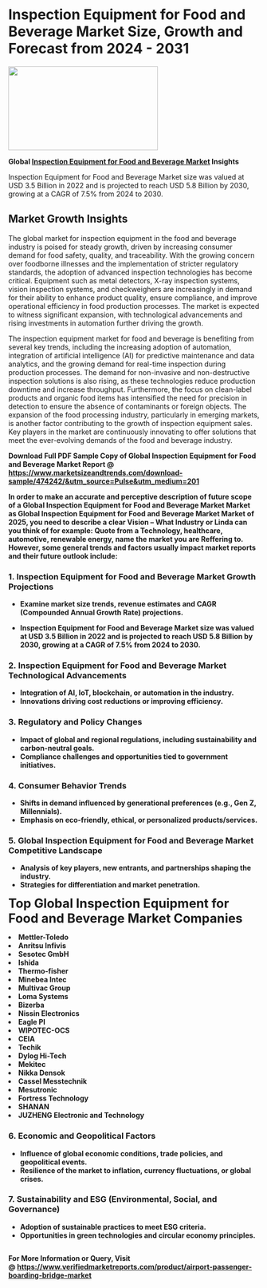 <H1>Inspection Equipment for Food and Beverage Market Size, Growth and Forecast from 2024 - 2031</H1><img class="aligncenter size-medium wp-image-584254" src="https://thirdeyenews.in/wp-content/uploads/2024/09/Global-Market-Research-300x168.jpeg" alt="" width="300" height="168" /><p><strong>Global&nbsp;<a href="https://www.marketsizeandtrends.com/download-sample/474242/&amp;utm_source=Pulse&amp;utm_medium=201">Inspection Equipment for Food and Beverage Market</a> Insights</strong></p><p>Inspection Equipment for Food and Beverage Market size was valued at USD 3.5 Billion in 2022 and is projected to reach USD 5.8 Billion by 2030, growing at a CAGR of 7.5% from 2024 to 2030.</p><p><h2>Market Growth Insights</h2> <p>The global market for inspection equipment in the food and beverage industry is poised for steady growth, driven by increasing consumer demand for food safety, quality, and traceability. With the growing concern over foodborne illnesses and the implementation of stricter regulatory standards, the adoption of advanced inspection technologies has become critical. Equipment such as metal detectors, X-ray inspection systems, vision inspection systems, and checkweighers are increasingly in demand for their ability to enhance product quality, ensure compliance, and improve operational efficiency in food production processes. The market is expected to witness significant expansion, with technological advancements and rising investments in automation further driving the growth.</p> <p><strong></strong></p> <p>The inspection equipment market for food and beverage is benefiting from several key trends, including the increasing adoption of automation, integration of artificial intelligence (AI) for predictive maintenance and data analytics, and the growing demand for real-time inspection during production processes. The demand for non-invasive and non-destructive inspection solutions is also rising, as these technologies reduce production downtime and increase throughput. Furthermore, the focus on clean-label products and organic food items has intensified the need for precision in detection to ensure the absence of contaminants or foreign objects. The expansion of the food processing industry, particularly in emerging markets, is another factor contributing to the growth of inspection equipment sales. Key players in the market are continuously innovating to offer solutions that meet the ever-evolving demands of the food and beverage industry.</p> <p><strong></p><p><span class=""><strong>Download Full PDF Sample Copy of Global Inspection Equipment for Food and Beverage Market Report</strong> @ <a href="https://www.marketsizeandtrends.com/download-sample/474242/&amp;utm_source=Pulse&amp;utm_medium=201" target="_blank">https://www.marketsizeandtrends.com/download-sample/474242/&amp;utm_source=Pulse&amp;utm_medium=201</a></span></p><p>In order to make an accurate and perceptive description of future scope of a Global&nbsp;Inspection Equipment for Food and Beverage Market Market as Global&nbsp;Inspection Equipment for Food and Beverage Market Market of 2025, you need to describe a clear Vision &ndash; What Industry or Linda can you think of for example: Quote from a Technology, healthcare, automotive, renewable energy, name the market you are Reffering to. However, some general trends and factors usually impact market reports and their future outlook include:</p><h3>1.&nbsp;<strong>Inspection Equipment for Food and Beverage Market Growth Projections</strong></h3><ul><li>Examine market size trends, revenue estimates and CAGR (Compounded Annual Growth Rate) projections.</li><li><p>Inspection Equipment for Food and Beverage Market size was valued at USD 3.5 Billion in 2022 and is projected to reach USD 5.8 Billion by 2030, growing at a CAGR of 7.5% from 2024 to 2030.</p></li></ul><h3>2.&nbsp;<strong>Inspection Equipment for Food and Beverage Market Technological Advancements</strong></h3><ul><li>Integration of AI, IoT, blockchain, or automation in the industry.</li><li>Innovations driving cost reductions or improving efficiency.</li></ul><h3>3.&nbsp;<strong>Regulatory and Policy Changes</strong></h3><ul><li>Impact of global and regional regulations, including sustainability and carbon-neutral goals.</li><li>Compliance challenges and opportunities tied to government initiatives.</li></ul><h3>4.&nbsp;<strong>Consumer Behavior Trends</strong></h3><ul><li>Shifts in demand influenced by generational preferences (e.g., Gen Z, Millennials).</li><li>Emphasis on eco-friendly, ethical, or personalized products/services.</li></ul><h3>5.&nbsp;<strong>Global Inspection Equipment for Food and Beverage Market Competitive Landscape</strong></h3><ul><li>Analysis of key players, new entrants, and partnerships shaping the industry.</li><li>Strategies for differentiation and market penetration.</li></ul><p data-pm-slice="1 1 []"><span style="color: inherit; font-family: inherit; font-size: 25px;">Top Global Inspection Equipment for Food and Beverage Market Companies</span></p><div class="" data-test-id=""><p><li>Mettler-Toledo</li><li> Anritsu Infivis</li><li> Sesotec GmbH</li><li> Ishida</li><li> Thermo-fisher</li><li> Minebea Intec</li><li> Multivac Group</li><li> Loma Systems</li><li> Bizerba</li><li> Nissin Electronics</li><li> Eagle PI</li><li> WIPOTEC-OCS</li><li> CEIA</li><li> Techik</li><li> Dylog Hi-Tech</li><li> Mekitec</li><li> Nikka Densok</li><li> Cassel Messtechnik</li><li> Mesutronic</li><li> Fortress Technology</li><li> SHANAN</li><li> JUZHENG Electronic and Technology</li></p></div><h3>6.&nbsp;<strong>Economic and Geopolitical Factors</strong></h3><ul><li>Influence of global economic conditions, trade policies, and geopolitical events.</li><li>Resilience of the market to inflation, currency fluctuations, or global crises.</li></ul><h3>7.&nbsp;<strong>Sustainability and ESG (Environmental, Social, and Governance)</strong></h3><ul><li>Adoption of sustainable practices to meet ESG criteria.</li><li>Opportunities in green technologies and circular economy principles.</li></ul><h2><strong style="font-size: 14px;">For More Information or Query, Visit @&nbsp;</strong><a style="background-color: #ffffff; font-size: 14px;" href="https://www.marketsizeandtrends.com/report/inspection-equipment-for-food-and-beverage-market/" target="_blank">https://www.verifiedmarketreports.com/product/airport-passenger-boarding-bridge-market</a></h2>
